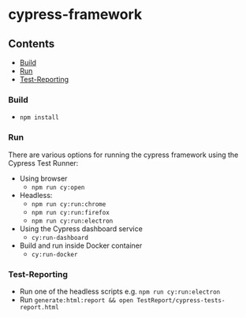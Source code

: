 # cypress-framework

## Contents

* [Build](#build)
* [Run](#run)
* [Test-Reporting](#test-reporting)

### Build

* `npm install`

### Run

There are various options for running the cypress framework using the Cypress Test Runner:

* Using browser
  * `npm run cy:open`
* Headless:
  * `npm run cy:run:chrome`
  * `npm run cy:run:firefox`
  * `npm run cy:run:electron`
* Using the Cypress dashboard service  
  * `cy:run-dashboard`
* Build and run inside Docker container
  * `cy:run-docker`

### Test-Reporting

* Run one of the headless scripts e.g. `npm run cy:run:electron`
* Run `generate:html:report && open TestReport/cypress-tests-report.html`
